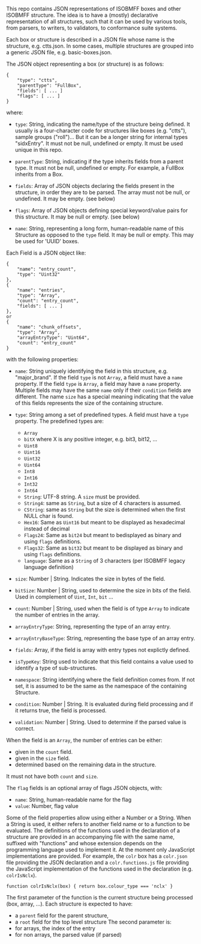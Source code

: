 This repo contains JSON representations of ISOBMFF boxes and other ISOBMFF structure.
The idea is to have a (mostly) declarative representation of all structures, 
such that it can be used by various tools, from parsers, to writers, to validators,
to conformance suite systems.

Each box or structure is described in a JSON file whose name is the structure, e.g. ctts.json. 
In some cases, multiple structures are grouped into a generic JSON file, e.g. basic-boxes.json.

The JSON object representing a box (or structure) is as follows:
```
{
	"type": "ctts",
	"parentType": "FullBox",
	"fields": [ ... ]
	"flags": [ ... ]
}
``` 
where:
* `type`: String, indicating the name/type of the structure being defined. 
It usually is a four-character code for structures like boxes (e.g. "ctts"),
sample groups ("roll")... But it can be a longer string for internal types "sidxEntry".
It must not be null, undefined or empty. It must be used unique in this repo.

* `parentType`: String, indicating if the type inherits fields from a parent
type. It must not be null, undefined or empty. For example, a FullBox inherits
from a Box.

* `fields`: Array of JSON objects declaring the fields present in the
structure, in order they are to be parsed. The array must not be null, or
undefined. It may be empty. (see below)

* `flags`: Array of JSON objects defining special keyword/value pairs for
this structure. It may be null or empty. (see below)

* `name`: String, representing a long form, human-readable name of this
Structure as opposed to the `type` field. It may be null or empty. This may be
used for 'UUID' boxes.

Each Field is a JSON object like:
```
{
    "name": "entry_count",
    "type": "Uint32"
},
{
    "name": "entries",
    "type": "Array",
    "count": "entry_count",
    "fields": [ ... ]
},
or
{
    "name": "chunk_offsets",
    "type": "Array",
    "arrayEntryType": "Uint64",
    "count": "entry_count"
}
```
with the following properties:
- `name`: String uniquely identifying the field in this structure, e.g. "major_brand". If the field `type` is not `Array`, a field must have a `name` property. If the field `type` is `Array`, a field may have a `name` property. Multiple fields may have the same `name` only if their `condition` fields are different. The name `size` has a special meaning indicating that the value of this fields represents the size of the containing structure.
- `type`: String among a set of predefined types. A field must have a `type` property. The predefined types are:
  - `Array`
  - `bitX` where X is any positive integer, e.g. bit3, bit12, ...
  - `Uint8`
  - `Uint16`
  - `Uint32`
  - `Uint64`
  - `Int8`
  - `Int16`
  - `Int32`
  - `Int64`
  - `String`: UTF-8 string. A `size` must be provided.
  - `String4`: same as `String`, but a size of 4 characters is assumed.
  - `CString`: same as `String` but the size is determined when the first NULL char is found.
  - `Hex16`: Same as `Uint16` but meant to be displayed as hexadecimal instead of decimal
  - `Flags24`: Same as `bit24` but meant to bedisplayed as binary and using `flags` definitions.
  - `Flags32`: Same as `bit32` but meant to be displayed as binary and using `flags` definitions.
  - `language`: Same as a `String` of 3 characters (per ISOBMFF legacy language definition)

- `size`: Number | String. Indicates the size in bytes of the field.
- `bitSize`: Number | String, used to determine the size in bits of the field. Used in complement of `Uint`, `Int`, `bit` ... 
- `count`: Number | String, used when the field is of type `Array` to indicate the number of entries in the array.
- `arrayEntryType`: String, representing the type of an array entry.
- `arrayEntryBaseType`: String, representing the base type of an array entry.
- `fields`: Array, if the field is array with entry types not explictly defined.

- `isTypeKey`: String used to indicate that this field contains a value used to identify a type of sub-structures. 
- `namespace`: String identifying where the field definition comes from. If not set, it is assumed to be the same as the namespace of the containing Structure.

- `condition`: Number | String. It is evaluated during field processing and if it returns true, the field is processed.
- `validation`: Number | String. Used to determine if the parsed value is correct.

When the field is an `Array`, the number of entries can be either:
- given in the `count` field.
- given in the `size` field.
- determined based on the remaining data in the structure.

It must not have both `count` and `size`.

The `flag` fields is an optional array of flags JSON objects, with:
- `name`: String, human-readable name for the flag
- `value`: Number, flag value

Some of the field properties allow using either a Number or a String. 
When a String is used, it either refers to another field name or to a function
to be evaluated. The definitions of the functions used in the declaration of
a structure are provided in an accompanying file with the same name, suffixed 
with "functions" and whose extension depends on the programming language used to
implement it. At the moment only JavaScript implementations are provided. 
For example, the `colr` box has a `colr.json` file providing the JSON declaration
and a `colr.functions.js` file providing the JavaScript implementation of the
functions used in the declaration (e.g. `colrIsNclx`).

```
function colrIsNclx(box) { return box.colour_type === 'nclx' }
```
The first parameter of the function is the current structure being processed (box, array, ...). Each structure is expected to have:
- a `parent` field for the parent structure,
- a `root` field for the top level structure
The second parameter is:
- for arrays, the index of the entry
- for non arrays, the parsed value (if parsed)


